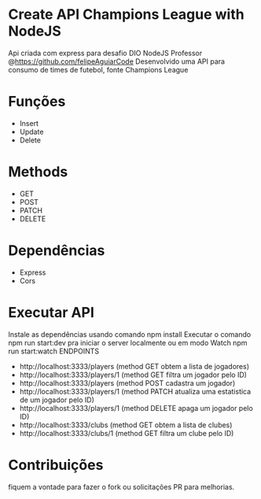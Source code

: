 # Create API Champions League with NodeJS 
Api criada com express para desafio  DIO  NodeJS Professor @https://github.com/felipeAguiarCode
Desenvolvido uma API para consumo de times de futebol, fonte Champions League

# Funções
- Insert
- Update
- Delete

# Methods 
- GET
- POST
- PATCH
- DELETE

# Dependências
- Express
- Cors

# Executar API
Instale as dependências usando comando npm install
Executar o comando npm run start:dev pra iniciar o server localmente ou em modo Watch npm run start:watch
ENDPOINTS 
- http://localhost:3333/players (method GET obtem a lista de jogadores)
- http://localhost:3333/players/1 (method GET filtra um jogador pelo ID)
- http://localhost:3333/players (method POST cadastra um jogador)
- http://localhost:3333/players/1 (method PATCH atualiza uma estatistica de um jogador pelo ID)
- http://localhost:3333/players/1 (method DELETE apaga um jogador pelo ID)
- http://localhost:3333/clubs (method GET obtem a lista de clubes)
- http://localhost:3333/clubs/1 (method GET filtra um clube pelo ID)


# Contribuições
fiquem a vontade para fazer o fork ou solicitações PR para melhorias. 
